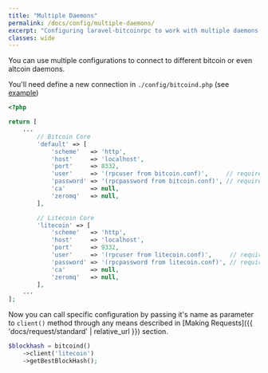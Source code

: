 ```yaml
---
title: "Multiple Daemons"
permalink: /docs/config/multiple-daemons/
excerpt: "Configuring laravel-bitcoinrpc to work with multiple daemons."
classes: wide
---
```

You can use multiple configurations to connect to different bitcoin or even altcoin daemons.

You'll need define a new connection in `./config/bitcoind.php` (see [example](https://github.com/denpamusic/laravel-bitcoinrpc/blob/master/config/config.php#L104))

```php
<?php

return [
    ...
        // Bitcoin Core
        'default' => [
            'scheme'   => 'http',
            'host'     => 'localhost',
            'port'     => 8332,
            'user'     => '(rpcuser from bitcoin.conf)',     // required
            'password' => '(rpcpassword from bitcoin.conf)', // required
            'ca'       => null,
            'zeromq'   => null,
        ],

        // Litecoin Core
        'litecoin' => [
            'scheme'   => 'http',
            'host'     => 'localhost',
            'port'     => 9332,
            'user'     => '(rpcuser from litecoin.conf)',     // required
            'password' => '(rpcpassword from litecoin.conf)', // required
            'ca'       => null,
            'zeromq'   => null,
        ],
    ...
];
```

Now you can call specific configuration by passing it's name as parameter to `client()` method through any means described in [Making Requests]({{ 'docs/request/standard' | relative_url }}) section.
```php
$blockhash = bitcoind()
    ->client('litecoin')
    ->getBestBlockHash();
```